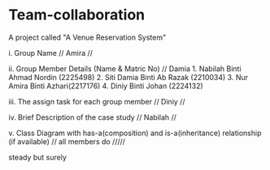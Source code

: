 # Team-collaboration
A project called "A Venue Reservation System"

i. Group Name // Amira //


ii. Group Member Details (Name & Matric No) // Damia
    1. Nabilah Binti Ahmad Nordin (2225498)
    2. Siti Damia Binti Ab Razak (2210034)
    3. ⁠Nur Amira Binti Azhari(2217176)
    4. ⁠Diniy Binti Johan (2224132)


iii. The assign task for each group member  // Diniy //


iv. Brief Description of the case study // Nabilah //

v. Class Diagram with has-a(composition) and is-a(inheritance) relationship (if available)  // all members do /////

steady but surely